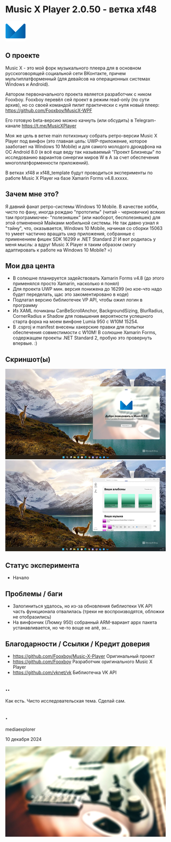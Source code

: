 # Music X Player 2.0.50 - ветка xf48 
![](/Images/logo.png)

## О проекте 
Music X - это мой форк музыкального плеера для в основном русскоговорящей социальной сети ВКонтакте, причем мультиплатформенный (для девайсов 
на операционных системах Windows и Android). 

Автором первоначального проекта является разработчик с ником Fooxboy. Fooxboy перевёл сей проект в режим read-only (по сути архив), но со своей командой пилит практически с нуля новый плеер: https://github.com/Fooxboy/MusicX-WPF

Его готовую beta-версию можно качнуть (или обсудить) в Telegram-канале https://t.me/MusicXPlayer

Моя же цель в ветке main потихоньку собрать ретро-версии Music X Player под винфон (это главная цель: UWP-приложение, которое зааботает на Windows 10 Mobile) и для самого молодого дроидфона на ОС Android 8.0 (я всё еще веду так называемый "Проект Близнецы" по исследованию вариантов синергии миров W в A за счет обеспечения многоплатформенности приложений).

В ветках xf48 и xf48_template будут проводиться эксперименты по работе Music X Player на базе Xamarin Forms v4.8.xxxxx. 

## Зачем мне это?
Я давний фанат ретро-системы Windows 10 Mobile. В качестве хобби, чисто по фану, иногда рождаю "прототипы" (читай - черновички) всяких там программочек- "полезняшек" (или наоборот, бесполезняшек) для этой отмененной Майками мобильной системы. Не так давно узнал я "тайну", что, оказывается, Windows 10 Mobile, начиная со сборки 15063 то умеет частично вращать uwp приложения, собранные с применением фишек SDK 16299 и .NET Standard 2! И вот родилась у меня мысль: а вдруг Music X Player я таким образом смогу адаптировать к работе на Windows 10 Mobile? =)

## Мои два цента
- В солюшне планируется задействовать Xamarin Forms v4.8 (до этого применялся просто Xamarin, насколько я понял)
- Для проекта UWP мин. версия понижена до 16299 (но кое-что надо будет переделать, щас это закоментировано в коде)
- Подлатал версию библиотечек VP API, чтобы ожил логин в программу
- Из XAML почиканы  CanBeScrollAnchor, BackgroundSizing, BlurRadius, CornerRadius и Shadow для повышения вероятности успешного старта форка на моем винфоне Lumia 950 с W10M 15254.
- В .csproj и manifest внесены хакерские правки для попытки обеспечения совместимости с W10M! В солюшне Xamarin Forms, содержащем проекты .NET Standard 2, пробую это провернуть впервые. :) 

## Скриншот(ы)
![](/Images/screenshot01.png)
![](/Images/screenshot02.png)

## Статус эксперимента
- Начало

## Проблемы / баги
- Залогиниться удалось, но из-за обновления библиотеки VK API часть функционала отвалилась (треки не воспроизводятся, обложки не отобразились) 
- На винфончик (Люмку 950) собранный ARM-вариант appx пакета устанавливается, но че-то воще не алё, эх...

## Благодарности / Ссылки / Кредит доверия
- https://github.com/Fooxboy/Music-X-Player Оригинальный проект
- https://github.com/Fooxboy Разработчик оригинального Music X Player
- https://github.com/vknet/vk  Библиотечка VK API 

## .. 
Как есть. Чисто исследовательская тема. Сделай сам.

## .
mediaexplorer 

10 декабря 2024  

![](/Images/welcome.png)
